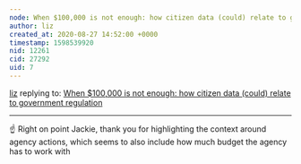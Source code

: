 ```yaml
---
node: When $100,000 is not enough: how citizen data (could) relate to government regulation
author: liz
created_at: 2020-08-27 14:52:00 +0000
timestamp: 1598539920
nid: 12261
cid: 27292
uid: 7
---
```




[liz](../profile/liz) replying to: [When $100,000 is not enough: how citizen data (could) relate to government regulation](../notes/liz/10-01-2015/when-100-000-is-not-enough-how-citizen-data-could-relate-to-government-regulation)

----
☝️ Right on point Jackie, thank you for highlighting the context around agency actions, which seems to also include how much budget the agency has to work with